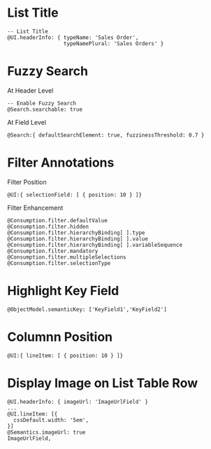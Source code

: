 # List Title

```
-- List Title
@UI.headerInfo: { typeName: 'Sales Order',
                  typeNamePlural: 'Sales Orders' }
```
               
# Fuzzy Search

At Header Level

```
-- Enable Fuzzy Search
@Search.searchable: true
```

At Field Level

```
@Search:{ defaultSearchElement: true, fuzzinessThreshold: 0.7 }
```

# Filter Annotations

Filter Position

```
@UI:{ selectionField: [ { position: 10 } ]}
```

Filter Enhancement 

```
@Consumption.filter.defaultValue
@Consumption.filter.hidden	
@Consumption.filter.hierarchyBinding[ ].type	
@Consumption.filter.hierarchyBinding[ ].value
@Consumption.filter.hierarchyBinding[ ].variableSequence
@Consumption.filter.mandatory	
@Consumption.filter.multipleSelections	
@Consumption.filter.selectionType	
```

# Highlight Key Field

```
@ObjectModel.semanticKey: ['KeyField1','KeyField2']
```

# Columnn Position

```
@UI:{ lineItem: [ { position: 10 } ]}
```

# Display Image on List Table Row

```
@UI.headerInfo: { imageUrl: 'ImageUrlField' }
...
@UI.lineItem: [{
  cssDefault.width: '5em',
}]
@Semantics.imageUrl: true
ImageUrlField,
```
